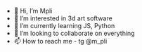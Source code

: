 - 👋 Hi, I’m Mpli
- 👀 I’m interested in 3d art software
- 🌱 I’m currently learning JS, Python
- 💞️ I’m looking to collaborate on everything
- 📫 How to reach me - tg @m_pli

<!---
xSenua/xSenua is a ✨ special ✨ repository because its `README.md` (this file) appears on your GitHub profile.
You can click the Preview link to take a look at your changes.
--->
